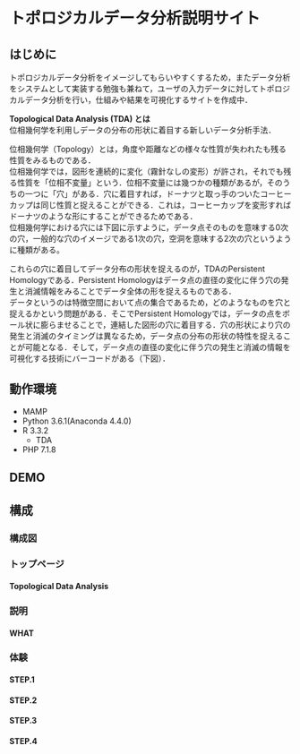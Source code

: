 トポロジカルデータ分析説明サイト
=======

## はじめに
トポロジカルデータ分析をイメージしてもらいやすくするため，またデータ分析をシステムとして実装する勉強も兼ねて，ユーザの入力データに対してトポロジカルデータ分析を行い，仕組みや結果を可視化するサイトを作成中．

**Topological Data Analysis (TDA) とは**  
位相幾何学を利用しデータの分布の形状に着目する新しいデータ分析手法．

位相幾何学（Topology）とは，角度や距離などの様々な性質が失われたも残る性質をみるものである．  
位相幾何学では，図形を連続的に変化（霧針なしの変形）が許され，それでも残る性質を「位相不変量」という．位相不変量には幾つかの種類があるが，そのうちの一つに「穴」がある．穴に着目すれば，ドーナツと取っ手のついたコーヒーカップは同じ性質と捉えることができる．これは，コーヒーカップを変形すればドーナツのような形にすることができるためである．  
位相幾何学における穴には下図に示すように，データ点そのものを意味する0次の穴，一般的な穴のイメージである1次の穴，空洞を意味する2次の穴というように種類がある。

これらの穴に着目してデータ分布の形状を捉えるのが，TDAのPersistent Homologyである．Persistent Homologyはデータ点の直径の変化に伴う穴の発生と消滅情報をみることでデータ全体の形を捉えるものである．  
データというのは特徴空間において点の集合であるため，どのようなものを穴と捉えるかという問題がある．そこでPersistent Homologyでは，データの点をボール状に膨らませることで，連結した図形の穴に着目する．穴の形状により穴の発生と消滅のタイミングは異なるため，データ点の分布の形状の特性を捉えることが可能となる．そして，データ点の直径の変化に伴う穴の発生と消滅の情報を可視化する技術にバーコードがある（下図）．

## 動作環境
* MAMP
* Python 3.6.1(Anaconda 4.4.0)
* R 3.3.2
  - TDA
* PHP 7.1.8

## DEMO

## 構成

### 構成図

### トップページ
#### Topological Data Analysis

### 説明
#### WHAT

### 体験
#### STEP.1

#### STEP.2

#### STEP.3

#### STEP.4
